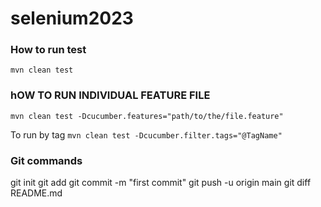 # selenium2023


### How to run test 

`mvn clean test`

### hOW TO RUN INDIVIDUAL FEATURE FILE 
`mvn clean test -Dcucumber.features="path/to/the/file.feature"`

To run by tag 
`mvn clean test -Dcucumber.filter.tags="@TagName"`

### Git commands 
git init
git add 
git commit -m "first commit"
git push -u origin main 
git diff README.md
